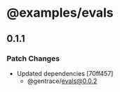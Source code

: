 # @examples/evals

## 0.1.1

### Patch Changes

- Updated dependencies [70ff457]
  - @gentrace/evals@0.0.2
